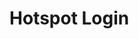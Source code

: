 # Hotspot Login
<h1 https://raw.githubusercontent.com/dharmasitepu/hotspot/master/Mikrotik-logo.png /h1>
